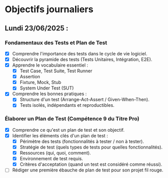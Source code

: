 # Objectifs journaliers

## Lundi 23/06/2025 :

### Fondamentaux des Tests et Plan de Test

- [x] Comprendre l'importance des tests dans le cycle de vie logiciel.
- [x] Découvrir la pyramide des tests (Tests Unitaires, Intégration, E2E).
- [x] Apprendre le vocabulaire essentiel :
  - [x] Test Case, Test Suite, Test Runner
  - [x] Assertion
  - [x] Fixture, Mock, Stub
  - [x] System Under Test (SUT)
- [x] Comprendre les bonnes pratiques :
  - [x] Structure d'un test (Arrange-Act-Assert / Given-When-Then).
  - [x] Tests isolés, indépendants et reproductibles.

### Élaborer un Plan de Test (Compétence 9 du Titre Pro)

- [x] Comprendre ce qu'est un plan de test et son objectif.
- [x] Identifier les éléments clés d'un plan de test :
  - [x] Périmètre des tests (fonctionnalités à tester / non à tester).
  - [x] Stratégie de test (quels types de tests pour quelles fonctionnalités).
  - [x] Ressources (qui, quoi, comment).
  - [x] Environnement de test requis.
  - [x] Critères d'acceptation (quand un test est considéré comme réussi).
- [ ] Rédiger une première ébauche de plan de test pour son projet fil rouge.
